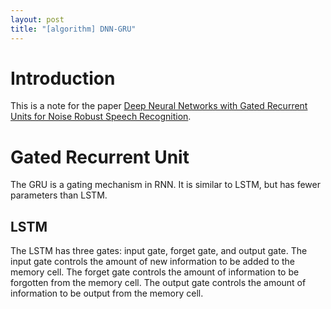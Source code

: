 ```yaml
---
layout: post
title: "[algorithm] DNN-GRU"
---
```


# Introduction

This is a note for the paper [Deep Neural Networks with Gated Recurrent Units for Noise Robust Speech Recognition](https://arxiv.org/pdf/1511.06978.pdf).

# Gated Recurrent Unit

The GRU is a gating mechanism in RNN. It is similar to LSTM, but has fewer parameters than LSTM.

## LSTM

The LSTM has three gates: input gate, forget gate, and output gate. The input gate controls the amount of new information to be added to the memory cell. The forget gate controls the amount of information to be forgotten from the memory cell. The output gate controls the amount of information to be output from the memory cell.